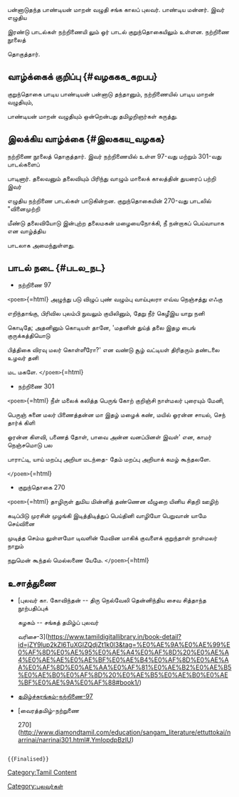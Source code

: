 பன்னாடுதந்த பாண்டியன் மாறன் வழுதி சங்க காலப் புலவர். பாண்டிய மன்னர். இவர் எழுதிய
இரண்டு பாடல்கள் நற்றிணையி லும் ஓர் பாடல் குறுந்தொகையிலும் உள்ளன. நற்றிணை நூலைத்
தொகுத்தார்.

## வாழ்க்கைக் குறிப்பு {#வழககக_கறபப}

குறுந்தொகை பாடிய பாண்டியன் பன்னாடு தந்தானும், நற்றிணையில் பாடிய மாறன் வழுதியும்,

பாண்டியன் மாறன் வழுதியும் ஒன்றென்பது தமிழறிஞர்கள் கருத்து.

## இலக்கிய வாழ்க்கை {#இலககய_வழகக}

நற்றிணை நூலைத் தொகுத்தார். இவர் நற்றிணையில் உள்ள 97-வது மற்றும் 301-வது பாடல்களைப்
பாடினார். தலைவனும் தலைவியும் பிரிந்து வாழும் மாலைக் காலத்தின் துயரைப் பற்றி இவர்
எழுதிய நற்றிணை பாடல்கள் பாடுகின்றன. குறுந்தொகையின் 270-வது பாடலில் \"வினைமுற்றி
மீண்டு தலைவியோடு இன்புற்ற தலைமகன் மழையைநோக்கி, நீ நன்றாகப் பெய்வாயாக என வாழ்த்திய
பாடலாக அமைந்துள்ளது.

## பாடல் நடை {#படல_நட}

-   நற்றிணை 97

`<poem>`{=html} அழுந்து படு விழுப் புண் வழும்பு வாய்புலரா எவ்வ நெஞ்சத்து எஃகு
எறிந்தாங்கு, பிரிவில புலம்பி நுவலும் குயிலினும், தேறு நீர் கெழீஇய யாறு நனி
கொடிதே; அதனினும் கொடியள் தானே, \'மதனின் துய்த் தலை இதழ பைங் குருக்கத்தியொடு
பித்திகை விரவு மலர் கொள்ளீரோ?\' என வண்டு சூழ் வட்டியள் திரிதரும் தண்டலை உழவர் தனி
மட மகளே. `</poem>`{=html}

-   நற்றிணை 301

`<poem>`{=html} நீள் மலைக் கலித்த பெருங் கோற் குறிஞ்சி நாள்மலர் புரையும் மேனி,
பெருஞ் சுனை மலர் பிணைத்தன்ன மா இதழ் மழைக் கண், மயில் ஓரன்ன சாயல், செந் தார்க் கிளி
ஓரன்ன கிளவி, பணைத் தோள், பாவை அன்ன வனப்பினள் இவள்\' என, காமர் நெஞ்சமொடு பல
பாராட்டி, யாய் மறப்பு அறியா மடந்தை- தேம் மறப்பு அறியாக் கமழ் கூந்தலளே.
`</poem>`{=html}

-   குறுந்தொகை 270

`<poem>`{=html} தாழிருள் துமிய மின்னித் தண்ணென வீழுறை யினிய சிதறி ஊழிற்
கடிப்பிடு முரசின் முழங்கி இடித்திடித்துப் பெய்தினி வாழியோ பெறுவான் யாமே செய்வினை
முடித்த செம்ம லுள்ளமோ டிவளின் மேவின மாகிக் குவளைக் குறுந்தாள் நாள்மலர் நாறும்
நறுமென் கூந்தல் மெல்லணை யேமே. `</poem>`{=html}

## உசாத்துணை

-   [புலவர் கா. கோவிந்தன் -- திரு நெல்வேலி தென்னிந்திய சைவ சித்தாந்த நூற்பதிப்புக்
    கழகம் -- சங்கத் தமிழ்ப் புலவர்
    வரிசை-3](https://www.tamildigitallibrary.in/book-detail?id=jZY9lup2kZl6TuXGlZQdjZt1k0l3&tag=%E0%AE%9A%E0%AE%99%E0%AF%8D%E0%AE%95%E0%AE%A4%E0%AF%8D%20%E0%AE%A4%E0%AE%AE%E0%AE%BF%E0%AE%B4%E0%AF%8D%E0%AE%AA%E0%AF%8D%E0%AE%AA%E0%AF%81%E0%AE%B2%E0%AE%B5%E0%AE%B0%E0%AF%8D%20%E0%AE%B5%E0%AE%B0%E0%AE%BF%E0%AE%9A%E0%AF%88#book1/)
-   [தமிழ்ச்சுரங்கம்-நற்றிணை-97](http://www.tamilsurangam.in/literatures/ettuthogai/narrinai/narrinai_97.html)
-   [வைரத்தமிழ்-நற்றுணை
    270](http://www.diamondtamil.com/education/sangam_literature/ettuttokai/narrinai/narrinai301.html#.YmIopdpBzIU)

```{=mediawiki}
{{Finalised}}
```
[Category:Tamil Content](Category:Tamil_Content "wikilink")
[Category:புலவர்கள்](Category:புலவர்கள் "wikilink")
